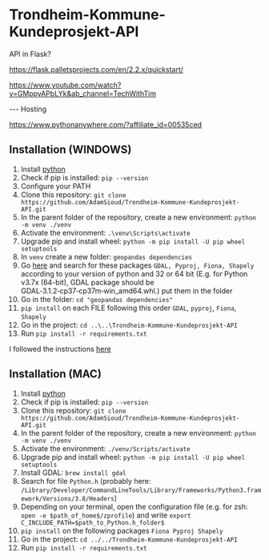 # Trondheim-Kommune-Kundeprosjekt-API

API in Flask?


https://flask.palletsprojects.com/en/2.2.x/quickstart/ 

https://www.youtube.com/watch?v=GMppyAPbLYk&ab_channel=TechWithTim 


--- Hosting

https://www.pythonanywhere.com/?affiliate_id=00535ced 

## Installation (WINDOWS)
1. Install [python](https://www.python.org/downloads/)
2. Check if pip is installed: ``pip --version``
3. Configure your PATH
4. Clone this repository: ``git clone https://github.com/AdamSioud/Trondheim-Kommune-Kundeprosjekt-API.git``
5. In the parent folder of the repository, create a new environment: ``python -m venv ./venv``
6. Activate the environment: ``.\venv\Scripts\activate``
7. Upgrade pip and install wheel: ``python -m pip install -U pip wheel setuptools``
8. In ``venv`` create a new folder: `geopandas dependencies`
9. Go [here](https://www.lfd.uci.edu/~gohlke/pythonlibs/) and search for these packages ``GDAL, Pyproj, Fiona, Shapely`` according to your version of python and 32 or 64 bit (E.g. for Python v3.7x (64-bit), GDAL package should be GDAL‑3.1.2‑cp37‑cp37m‑win_amd64.whl.) put them in the folder
10. Go in the folder: ``cd "geopandas dependencies"``
11. ``pip install`` on each FILE following this order ``GDAL``, ``pyproj``, ``Fiona``, ``Shapely``
12. Go in the project: ``cd ..\..\Trondheim-Kommune-Kundeprosjekt-API``
13. Run ``pip install -r requirements.txt``


I followed the instructions [here](https://towardsdatascience.com/geopandas-installation-the-easy-way-for-windows-31a666b3610f) 

## Installation (MAC)

1. Install [python](https://www.python.org/downloads/)
2. Check if pip is installed: ``pip --version``
3. Clone this repository: ``git clone https://github.com/AdamSioud/Trondheim-Kommune-Kundeprosjekt-API.git``
4. In the parent folder of the repository, create a new environment: ``python -m venv ./venv``
5. Activate the environment: ``./venv/Scripts/activate``
6. Upgrade pip and install wheel: ``python -m pip install -U pip wheel setuptools``
7. Install GDAL: ``brew install gdal``
8. Search for file ``Python.h`` (probably here: ``/Library/Developer/CommandLineTools/Library/Frameworks/Python3.framework/Versions/3.8/Headers``)
9. Depending on your terminal, open the configuration file (e.g. for zsh: ``open -e $path_of_home$/zprofile``) and write ``export C_INCLUDE_PATH=$path_to_Python.h_folder$``
10. ``pip install`` on the following packages ``Fiona Pyproj Shapely``
11. Go in the project: ``cd ../../Trondheim-Kommune-Kundeprosjekt-API``
12. Run ``pip install -r requirements.txt``
